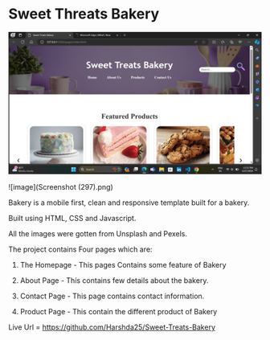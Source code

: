 # Sweet Threats Bakery
 
![image](Screenshot.png)

![image](Screenshot (297).png)

Bakery is a mobile first, clean and responsive template built for a bakery.

Built using HTML, CSS and Javascript.


All the images were gotten from Unsplash and Pexels.

The project contains Four pages which are:

1. The Homepage - This pages Contains some feature of Bakery

2. About Page - This contains few details about the bakery.

3. Contact Page - This page contains contact information.

4. Product Page - This contain the different product of Bakery 


Live Url = https://github.com/Harshda25/Sweet-Treats-Bakery


[def]: <Screenshot.png>
